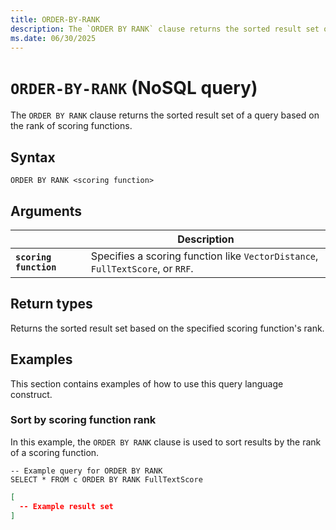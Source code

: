 ```yaml
---
title: ORDER-BY-RANK
description: The `ORDER BY RANK` clause returns the sorted result set of a query based on the rank of scoring functions.
ms.date: 06/30/2025
---
```


# `ORDER-BY-RANK` (NoSQL query)

The `ORDER BY RANK` clause returns the sorted result set of a query based on the rank of scoring functions.

## Syntax

```nosql
ORDER BY RANK <scoring function>
```

## Arguments

| | Description |
| --- | --- |
| **`scoring function`** | Specifies a scoring function like `VectorDistance`, `FullTextScore`, or `RRF`. |

## Return types

Returns the sorted result set based on the specified scoring function's rank.

## Examples

This section contains examples of how to use this query language construct.

### Sort by scoring function rank

In this example, the `ORDER BY RANK` clause is used to sort results by the rank of a scoring function.

```nosql
-- Example query for ORDER BY RANK
SELECT * FROM c ORDER BY RANK FullTextScore
```

```json
[
  -- Example result set
]
```
